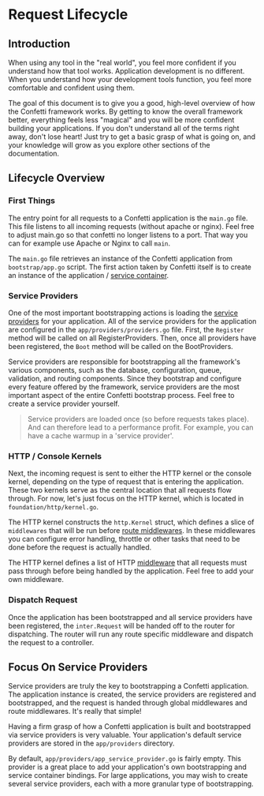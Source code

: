 # Request Lifecycle

## Introduction

When using any tool in the "real world", you feel more confident if you understand how that tool works. Application
development is no different. When you understand how your development tools function, you feel more comfortable and
confident using them.

The goal of this document is to give you a good, high-level overview of how the Confetti framework works. By getting to
know the overall framework better, everything feels less "magical" and you will be more confident building your
applications. If you don't understand all of the terms right away, don't lose heart! Just try to get a basic grasp of
what is going on, and your knowledge will grow as you explore other sections of the documentation.

## Lifecycle Overview

### First Things

The entry point for all requests to a Confetti application is the `main.go` file. This file listens to all incoming requests (without apache or nginx). Feel free to adjust main.go so that confetti no longer listens to a port. That way you can for example use Apache or Nginx to call `main`.

The `main.go` file retrieves an instance of the Confetti application from `bootstrap/app.go` script. The first action taken by Confetti itself is to create an instance of the application / [service container](/docs/{{version}}/container).

### Service Providers

One of the most important bootstrapping actions is loading the [service providers](/docs/{{version}}/providers) for your application. All of the service providers for the application are configured in the `app/providers/providers.go` file. First, the `Register` method will be called on all RegisterProviders. Then, once all providers have been registered, the `Boot` method will be called on the BootProviders. 

Service providers are responsible for bootstrapping all the framework's various components, such as the database,
configuration, queue, validation, and routing components. Since they bootstrap and configure every feature offered by the framework, service providers are the most important aspect of the entire Confetti bootstrap process. Feel free to create a service provider yourself.

> Service providers are loaded once (so before requests takes place). And can therefore lead to a performance profit. For example, you can have a cache warmup in a 'service provider'.

### HTTP / Console Kernels

Next, the incoming request is sent to either the HTTP kernel or the console kernel, depending on the type of request
that is entering the application. These two kernels serve as the central location that all requests flow through. For
now, let's just focus on the HTTP kernel, which is located in `foundation/http/kernel.go`.

The HTTP kernel constructs the `http.Kernel` struct, which defines a slice of `middlewares` that will be run before
[route middlewares](/docs/{{version}}/middleware#assigning-middleware-to-routes). In these middlewares you can configure
error handling, throttle or other tasks that need to be done before the request is actually handled.

The HTTP kernel defines a list of HTTP [middleware](/docs/{{version}}/middleware) that all requests must pass through
before being handled by the application. Feel free to add your own middleware.

### Dispatch Request

Once the application has been bootstrapped and all service providers have been registered, the `inter.Request` will be handed off to the router for dispatching. The router will run any route specific middleware and dispatch the request to a controller.

## Focus On Service Providers

Service providers are truly the key to bootstrapping a Confetti application. The application instance is created, the service providers are registered and bootstrapped, and the request is handed through global middlewares and route middlewares. It's really that simple!

Having a firm grasp of how a Confetti application is built and bootstrapped via service providers is very valuable. Your application's default service providers are stored in the `app/providers` directory.

By default, `app/providers/app_service_provider.go` is fairly empty. This provider is a great place to add your application's own bootstrapping and service container bindings. For large applications, you may wish to create several service providers, each with a more granular type of bootstrapping.